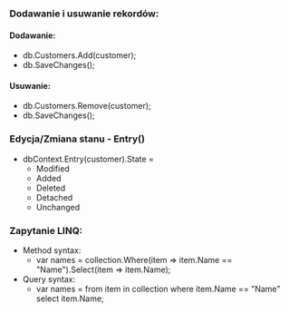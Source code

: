 ﻿### Dodawanie i usuwanie rekordów: 
#### Dodawanie:
* db.Customers.Add(customer);
* db.SaveChanges();
#### Usuwanie:
* db.Customers.Remove(customer);
* db.SaveChanges();

### Edycja/Zmiana stanu - Entry()
* dbContext.Entry(customer).State = 
  * Modified
  * Added
  * Deleted
  * Detached
  * Unchanged

### Zapytanie LINQ:
* Method syntax: 
  * var names = collection.Where(item => item.Name == "Name").Select(item => item.Name);
* Query syntax: 
  * var names = from item in collection where item.Name == "Name" select item.Name;